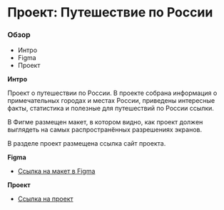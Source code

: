 # Проект: Путешествие по России

### Обзор
* Интро
* Figma
* Проект

**Интро**

Проект о путешествии по России.
В проекте собрана информация о примечательных городах и местах России, приведены интересные факты, статистика и полезные для путешествий по России ссылки.

В Фигме размещен макет, в котором видно, как проект должен выглядеть на самых распространённых разрешениях экранов.

В разделе проект размещена ссылка сайт проекта.

**Figma**

* [Ссылка на макет в Figma](https://www.figma.com/file/5S2WSbEFL6awjVWJ0NWL8Q/Sprint-3_-Russia-_-desktop-mobile?node-id=28503%3A0)

**Проект**

* [Ссылка на проект]()

